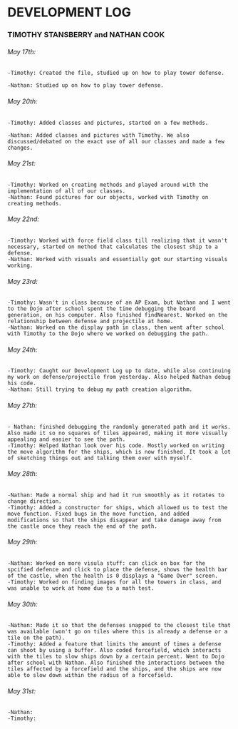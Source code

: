 # DEVELOPMENT LOG
### TIMOTHY STANSBERRY and NATHAN COOK

###### May 17th:
	-Timothy: Created the file, studied up on how to play tower defense.
	
	-Nathan: Studied up on how to play tower defense.
	
###### May 20th:
	-Timothy: Added classes and pictures, started on a few methods.
	
	-Nathan: Added classes and pictures with Timothy. We also discussed/debated on the exact use of all our classes and made a few changes.
	

###### May 21st:
	-Timothy: Worked on creating methods and played around with the implementation of all of our classes.
	-Nathan: Found pictures for our objects, worked with Timothy on creating methods.

###### May 22nd:
	-Timothy: Worked with force field class till realizing that it wasn't necessary, started on method that calculates the closest ship to a defense.
	-Nathan: Worked with visuals and essentially got our starting visuals working.

###### May 23rd:
	-Timothy: Wasn't in class because of an AP Exam, but Nathan and I went to the Dojo after school spent the time debugging the board generation, on his computer. Also finished findNearest. Worked on the relationship between defense and projectile at home.
	-Nathan: Worked on the display path in class, then went after school with Timothy to the Dojo where we worked on debugging the path. 

###### May 24th:
	-Timothy: Caught our Development Log up to date, while also continuing my work on defense/projectile from yesterday. Also helped Nathan debug his code. 
	-Nathan: Still trying to debug my path creation algorithm. 

###### May 27th:
	- Nathan: finished debugging the randomly generated path and it works.  Also made it so no squares of tiles appeared, making it more visually appealing and easier to see the path.
	-Timothy: Helped Nathan look over his code. Mostly worked on writing the move algorithm for the ships, which is now finished. It took a lot of sketching things out and talking them over with myself. 

###### May 28th: 
	-Nathan: Made a normal ship and had it run smoothly as it rotates to change direction.
	-Timothy: Added a constructor for ships, which allowed us to test the move function. Fixed bugs in the move function, and added modifications so that the ships disappear and take damage away from the castle once they reach the end of the path.

###### May 29th:
	-Nathan: Worked on more visula stuff: can click on box for the spcified defence and click to place the defense, shows the health bar of the castle, when the health is 0 displays a "Game Over" screen.
	-Timothy: Worked on finding images for all the towers in class, and was unable to work at home due to a math test.

###### May 30th:
	-Nathan: Made it so that the defenses snapped to the closest tile that was available (won't go on tiles where this is already a defense or a tile on the path).
	-Timothy: Added a feature that limits the amount of times a defense can shoot by using a buffer. Also coded forcefield, which interacts with the tiles to slow ships down by a certain percent. Went to Dojo after school with Nathan. Also finished the interactions between the tiles affected by a forcefield and the ships, and the ships are now able to slow down within the radius of a forcefield.
	
###### May 31st: 
	-Nathan:
	-Timothy:

